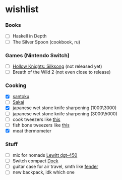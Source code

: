 # wishlist

### Books

- [ ] Haskell in Depth
- [ ] The Silver Spoon (cookbook, ru)

### Games (Nintendo Switch)

- [ ] [Hollow Knights: Silksong](https://hollowknightsilksong.com/) (not released yet)
- [ ] Breath of the Wild 2 (not even close to release)

### Cooking

- [x] [santoku](https://en.wikipedia.org/wiki/Santoku)
- [ ] [Sakai](https://www.instagram.com/p/CBhgafuD0DK/?igshid=1r5c4esci7ktw)
- [x] japanese wet stone knife sharpening (1000\3000)
- [ ] japanese wet stone knife sharpening (3000\5000)
- [ ] cook tweezers like [this](https://www.amazon.com/Rivoean-Tweezers-Culinary-Stainless-Precision/dp/B0799NTCM3?ref_=fsclp_pl_dp_3)
- [ ] fish bone tweezers like [this](https://www.amazon.com/Kwizing-MADE-JAPAN-Tweezers-GLOBAL/dp/B01M8FHKOS?ref_=fsclp_pl_dp_4)
- [x] meat thermometer

### Stuff

- [ ] mic for nomads [Lewitt dgt-450](https://www.lewitt-audio.com/microphones/dgt-digital/dgt-450)
- [ ] Switch compact [Dock](https://www.kickstarter.com/projects/humanthings/genki-covert-dock/description)
- [ ] guitar case for air travel, smth like [fender](https://www.amazon.co.uk/dp/B01MTSVO2U?linkCode=gs2&tag=musiccritic0a-21)
- [ ] new backpack, idk which one
